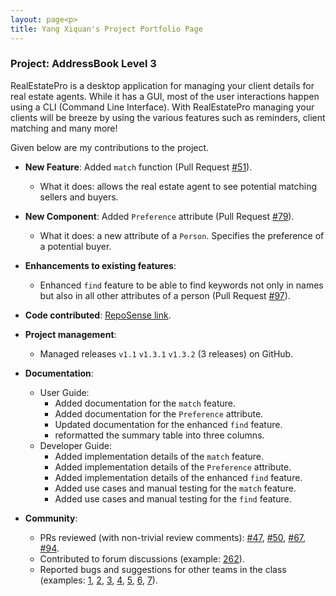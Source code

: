 ```yaml
---
layout: page<p>
title: Yang Xiquan's Project Portfolio Page
---
```


### Project: AddressBook Level 3

RealEstatePro is a desktop application for managing your client details for real estate agents.
While it has a GUI, most of the user interactions happen using a CLI (Command Line Interface). 
With RealEstatePro managing your clients will be breeze by using the various features such as reminders, client matching and many more!

Given below are my contributions to the project.

* **New Feature**: Added `match` function (Pull Request [#51](https://github.com/AY2122S2-CS2103-W16-4/tp/pull/51)).
  * What it does: allows the real estate agent to see potential matching sellers and buyers.

* **New Component**: Added `Preference` attribute (Pull Request [#79](https://github.com/AY2122S2-CS2103-W16-4/tp/pull/79)).
  * What it does: a new attribute of a `Person`. Specifies the preference of a potential buyer.

* **Enhancements to existing features**:
  * Enhanced `find` feature to be able to find keywords not only in names but also in all other attributes of a person (Pull Request [#97](https://github.com/AY2122S2-CS2103-W16-4/tp/pull/97)).

* **Code contributed**: [RepoSense link](https://nus-cs2103-ay2122s2.github.io/tp-dashboard/?search=cindyangXQ&sort=groupTitle&sortWithin=title&timeframe=commit&mergegroup=&groupSelect=groupByRepos&breakdown=true&checkedFileTypes=docs~functional-code~test-code~other&since=2022-02-18).

* **Project management**:
  * Managed releases `v1.1` `v1.3.1` `v1.3.2` (3 releases) on GitHub.
 
* **Documentation**:
  * User Guide:
    * Added documentation for the `match` feature.
    * Added documentation for the `Preference` attribute.
    * Updated documentation for the enhanced `find` feature.
    * reformatted the summary table into three columns.
  * Developer Guide:
    * Added implementation details of the `match` feature.
    * Added implementation details of the `Preference` attribute.
    * Added implementation details of the enhanced `find` feature.
    * Added use cases and manual testing for the `match` feature.
    * Added use cases and manual testing for the `find` feature. 

* **Community**:
  * PRs reviewed (with non-trivial review comments): [\#47](https://github.com/AY2122S2-CS2103-W16-4/tp/pull/47), [\#50](https://github.com/AY2122S2-CS2103-W16-4/tp/pull/50), [\#67](https://github.com/AY2122S2-CS2103-W16-4/tp/pull/67), [\#94](https://github.com/AY2122S2-CS2103-W16-4/tp/pull/94).
  * Contributed to forum discussions (example: [262](https://github.com/nus-cs2103-AY2122S2/forum/issues/262)).
  * Reported bugs and suggestions for other teams in the class (examples: [1](https://github.com/cindyangXQ/ped/issues/1), [2](https://github.com/cindyangXQ/ped/issues/2), [3](https://github.com/cindyangXQ/ped/issues/3), [4](https://github.com/cindyangXQ/ped/issues/4), [5](https://github.com/cindyangXQ/ped/issues/5), [6](https://github.com/cindyangXQ/ped/issues/6), [7](https://github.com/cindyangXQ/ped/issues/7)).

